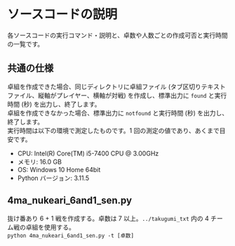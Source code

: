 # ソースコードの説明

各ソースコードの実行コマンド・説明と、卓数や人数ごとの作成可否と実行時間の一覧です。

## 共通の仕様

卓組を作成できた場合、同じディレクトリに卓組ファイル (タブ区切りテキストファイル、縦軸がプレイヤー、横軸が対戦) を作成し、標準出力に `found` と実行時間 (秒) を出力し、終了します。  
卓組を作成できなかった場合、標準出力に `notfound` と実行時間 (秒) を出力し、終了します。  
実行時間は以下の環境で測定したものです。1 回の測定の値であり、あくまで目安です。

- CPU: Intel(R) Core(TM) i5-7400 CPU @ 3.00GHz
- メモリ: 16.0 GB
- OS: Windows 10 Home 64bit
- Python バージョン: 3.11.5

## 4ma_nukeari_6and1_sen.py

抜け番あり 6 + 1 戦を作成する。卓数は 7 以上。`../takugumi_txt` 内の 4 チーム戦の卓組を使用する。  
`python 4ma_nukeari_6and1_sen.py -t [卓数]`
